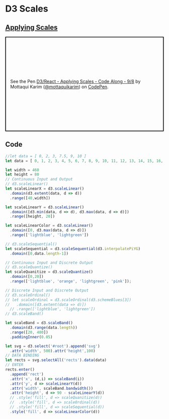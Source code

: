 <!---
{"next":"Topics/resources.md","title":"D3 Scales"}
-->

# D3 Scales

## [Applying Scales](https://codepen.io/mottaquikarim/pen/xeLjbx?editors=0010)

<p class="codepen" data-height="300" data-theme-id="820" data-default-tab="js,result" data-user="mottaquikarim" data-slug-hash="xeLjbx" style="height: 300px; box-sizing: border-box; display: flex; align-items: center; justify-content: center; border: 2px solid black; margin: 1em 0; padding: 1em;" data-pen-title="D3/React - Applying Scales - Code Along  - 9/8">
  <span>See the Pen <a href="https://codepen.io/mottaquikarim/pen/xeLjbx/">
  D3/React - Applying Scales - Code Along  - 9/8</a> by Mottaqui Karim (<a href="https://codepen.io/mottaquikarim">@mottaquikarim</a>)
  on <a href="https://codepen.io">CodePen</a>.</span>
</p>
<script async src="https://static.codepen.io/assets/embed/ei.js"></script>

## Code

```javascript
//let data = [ 0, 2, 3, 7.5, 9, 10 ]
let data = [ 0, 1, 2, 3, 4, 5, 6, 7, 8, 9, 10, 11, 12, 13, 14, 15, 16, 17 ]

let width = 460
let height = 80
// Continuous Input and Output
// d3.scaleLinear()
let scaleLinearX = d3.scaleLinear()
  .domain(d3.extent(data, d => d))
  .range([40,width])

let scaleLinearY = d3.scaleLinear()
  .domain([d3.min(data, d => d), d3.max(data, d => d)])
  .range([height, 20])

let scaleLinearColor = d3.scaleLinear()
  .domain([0, d3.max(data, d => d)])
  .range(['lightblue', 'lightgreen'])

// d3.scaleSequential()
let scaleSequential = d3.scaleSequential(d3.interpolatePiYG)
  .domain([0,data.length-1])

// Continuous Input and Discrete Output
// d3.scaleQuantize()
let scaleQuanitize = d3.scaleQuantize()
  .domain([0,20])
  .range(['lightblue', 'orange', 'lightgreen', 'pink']);

// Discrete Input and Discrete Output
// d3.scaleOrdinal()
// let scaleOrdinal = d3.scaleOrdinal(d3.schemeBlues[3])
//   .domain([d3.extent(data => d)])
  // .range(['lightblue', 'lightgreen'])
// d3.scaleBand()

let scaleBand = d3.scaleBand()
  .domain(d3.range(data.length))
  .range([20, 480])
  .paddingInner(0.05)

let svg = d3.select('#root').append('svg')
  .attr('width', 500).attr('height',100)
// DATA BINDING
let rects = svg.selectAll('rects').data(data)
// ENTER
rects.enter()
  .append('rect')
  .attr('x', (d,i) => scaleBand(i))
  .attr('y', d => scaleLinearY(d))
  .attr('width', scaleBand.bandwidth())
  .attr('height', d => 90 - scaleLinearY(d))
  // .style('fill', d => scaleQuanitize(d))
  //  .style('fill', d => scaleOrdinal(d))
  // .style('fill', d => scaleSequential(d))
  .style('fill', d => scaleLinearColor(d))

```

